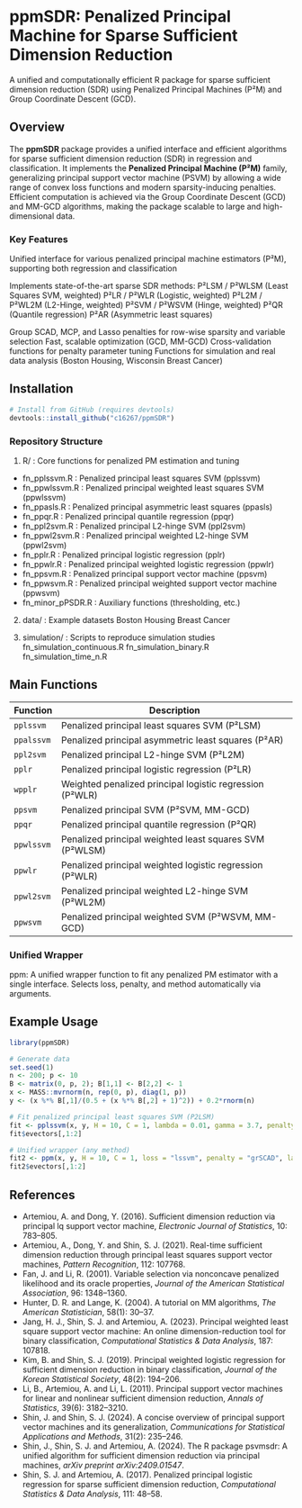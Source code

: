 # ppmSDR: Penalized Principal Machine for Sparse Sufficient Dimension Reduction
A unified and computationally efficient R package for sparse sufficient dimension reduction (SDR) using Penalized Principal Machines (P²M) and Group Coordinate Descent (GCD).

## Overview

The **ppmSDR** package provides a unified interface and efficient algorithms for sparse sufficient dimension reduction (SDR) in regression and classification. It implements the **Penalized Principal Machine (P²M)** family, generalizing principal support vector machine (PSVM) by allowing a wide range of convex loss functions and modern sparsity-inducing penalties.  
Efficient computation is achieved via the Group Coordinate Descent (GCD) and MM-GCD algorithms, making the package scalable to large and high-dimensional data.

### Key Features
Unified interface for various penalized principal machine estimators (P²M), supporting both regression and classification

Implements state-of-the-art sparse SDR methods:
P²LSM / P²WLSM (Least Squares SVM, weighted)
P²LR / P²WLR (Logistic, weighted)
P²L2M / P²WL2M (L2-Hinge, weighted)
P²SVM / P²WSVM (Hinge, weighted)
P²QR (Quantile regression)
P²AR (Asymmetric least squares)

Group SCAD, MCP, and Lasso penalties for row-wise sparsity and variable selection
Fast, scalable optimization (GCD, MM-GCD)
Cross-validation functions for penalty parameter tuning
Functions for simulation and real data analysis (Boston Housing, Wisconsin Breast Cancer)

## Installation

```r
# Install from GitHub (requires devtools)
devtools::install_github("c16267/ppmSDR")
```


### Repository Structure

1. R/ : Core functions for penalized PM estimation and tuning
 - fn_pplssvm.R : Penalized principal least squares SVM (pplssvm)
 - fn_ppwlssvm.R : Penalized principal weighted least squares SVM (ppwlssvm)
 - fn_ppasls.R : Penalized principal asymmetric least squares (ppasls)
 - fn_ppqr.R : Penalized principal quantile regression (ppqr)
 - fn_ppl2svm.R : Penalized principal L2-hinge SVM (ppl2svm)
 - fn_ppwl2svm.R : Penalized principal weighted L2-hinge SVM (ppwl2svm)
 - fn_pplr.R : Penalized principal logistic regression (pplr)
 - fn_ppwlr.R : Penalized principal weighted logistic regression (ppwlr)
 - fn_ppsvm.R : Penalized principal support vector machine (ppsvm)
 - fn_ppwsvm.R : Penalized principal weighted support vector machine (ppwsvm)
 - fn_minor_pPSDR.R : Auxiliary functions (thresholding, etc.)

2. data/ : Example datasets
Boston Housing
Breast Cancer

3. simulation/ : Scripts to reproduce simulation studies
fn_simulation_continuous.R
fn_simulation_binary.R
fn_simulation_time_n.R

## Main Functions

| Function   | Description                                              | 
| ---------- | -------------------------------------------------------- |
| `pplssvm`  | Penalized principal least squares SVM (P²LSM)            |
| `ppalssvm` | Penalized principal asymmetric least squares (P²AR)      |
| `ppl2svm`  | Penalized principal L2-hinge SVM (P²L2M)                 |
| `pplr`     | Penalized principal logistic regression (P²LR)           |
| `wpplr`    | Weighted penalized principal logistic regression (P²WLR) |
| `ppsvm`    | Penalized principal SVM (P²SVM, MM-GCD)                  |
| `ppqr`     | Penalized principal quantile regression (P²QR)           |
| `ppwlssvm` | Penalized principal weighted least squares SVM (P²WLSM)  |
| `ppwlr`    | Penalized principal weighted logistic regression (P²WLR) |
| `ppwl2svm` | Penalized principal weighted L2-hinge SVM (P²WL2M)       |
| `ppwsvm`   | Penalized principal weighted SVM (P²WSVM, MM-GCD)        |

### Unified Wrapper
ppm: A unified wrapper function to fit any penalized PM estimator with a single interface. Selects loss, penalty, and method automatically via arguments.

## Example Usage

```r
library(ppmSDR)

# Generate data
set.seed(1)
n <- 200; p <- 10
B <- matrix(0, p, 2); B[1,1] <- B[2,2] <- 1
x <- MASS::mvrnorm(n, rep(0, p), diag(1, p))
y <- (x %*% B[,1]/(0.5 + (x %*% B[,2] + 1)^2)) + 0.2*rnorm(n)

# Fit penalized principal least squares SVM (P2LSM)
fit <- pplssvm(x, y, H = 10, C = 1, lambda = 0.01, gamma = 3.7, penalty = "grSCAD", max.iter = 100)
fit$evectors[,1:2]

# Unified wrapper (any method)
fit2 <- ppm(x, y, H = 10, C = 1, loss = "lssvm", penalty = "grSCAD", lambda = 0.01)
fit2$evectors[,1:2]
```

## References

- Artemiou, A. and Dong, Y. (2016). Sufficient dimension reduction via principal lq support vector machine, *Electronic Journal of Statistics*, 10: 783–805.
- Artemiou, A., Dong, Y. and Shin, S. J. (2021). Real-time sufficient dimension reduction through principal least squares support vector machines, *Pattern Recognition*, 112: 107768.
- Fan, J. and Li, R. (2001). Variable selection via nonconcave penalized likelihood and its oracle properties, *Journal of the American Statistical Association*, 96: 1348–1360.
- Hunter, D. R. and Lange, K. (2004). A tutorial on MM algorithms, *The American Statistician*, 58(1): 30–37.
- Jang, H. J., Shin, S. J. and Artemiou, A. (2023). Principal weighted least square support vector machine: An online dimension-reduction tool for binary classification, *Computational Statistics & Data Analysis*, 187: 107818.
- Kim, B. and Shin, S. J. (2019). Principal weighted logistic regression for sufficient dimension reduction in binary classification, *Journal of the Korean Statistical Society*, 48(2): 194–206.
- Li, B., Artemiou, A. and Li, L. (2011). Principal support vector machines for linear and nonlinear sufficient dimension reduction, *Annals of Statistics*, 39(6): 3182–3210.
- Shin, J. and Shin, S. J. (2024). A concise overview of principal support vector machines and its generalization, *Communications for Statistical Applications and Methods*, 31(2): 235–246.
- Shin, J., Shin, S. J. and Artemiou, A. (2024). The R package psvmsdr: A unified algorithm for sufficient dimension reduction via principal machines, *arXiv preprint arXiv:2409.01547*.
- Shin, S. J. and Artemiou, A. (2017). Penalized principal logistic regression for sparse sufficient dimension reduction, *Computational Statistics & Data Analysis*, 111: 48–58.



